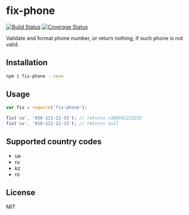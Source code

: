 # fix-phone

[![Build Status](https://secure.travis-ci.org/titarenko/fix-phone.png?branch=master)](https://travis-ci.org/titarenko/fix-phone) 
[![Coverage Status](https://coveralls.io/repos/github/titarenko/fix-phone/badge.svg?branch=master)](https://coveralls.io/github/titarenko/fix-phone?branch=master)

Validate and format phone number, or return nothing, if such phone is not valid.

## Installation

```bash
npm i fix-phone --save
```

## Usage

```js
var fix = require('fix-phone');

fix('ua', '050-121-22-33'); // returns +380501212233
fix('ua', '010-121-22-33'); // returns null
```

## Supported country codes

- ua
- ru
- kz
- ro

## License

MIT
